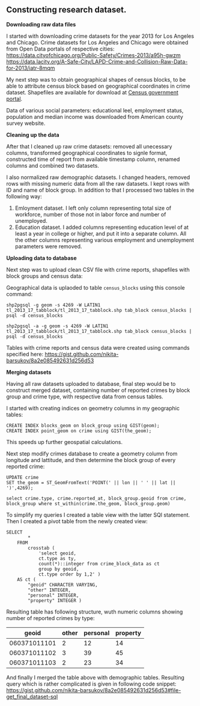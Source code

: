 Constructing research dataset.
------------

**Downloading raw data files**

I started with downloading crime datasets for the year 2013 for Los Angeles and Chicago. Crime datasets for Los Angeles and Chicago were obtained from Open Data portals of respective cities: 
https://data.cityofchicago.org/Public-Safety/Crimes-2013/a95h-gwzm 
https://data.lacity.org/A-Safe-City/LAPD-Crime-and-Collision-Raw-Data-for-2013/iatr-8mqm

My next step was to obtain geographical shapes of census blocks, to be able to attribute census block based on geographical coordinates in crime dataset. Shapefiles are available for download at [Census government portal](https://www.census.gov/cgi-bin/geo/shapefiles2013/layers.cgi).

Data of various social parameters: educational leel, employment status, population and median income was downloaded from American county survey website.

**Cleaning up the data**

After that I cleaned up raw crime datasets: removed all unecessary columns, transformed geographical coordinates to signle format, constructed time of report from available timestamp column, renamed columns and combined two datasets.

I also normalized raw demographic datasets. I changed headers, removed rows with missing numeric data from all the raw datasets. I kept rows with ID and name of block group. In addition to that I processed two tables in the following way:

1. Emloyment dataset. I left only column representing total size of workforce, number of those not in labor force and number of unemployed.
2. Education dataset. I added columns representing education level of at least a year in college or higher, and put it into a separate column. All the other columns representing various employment and unemployment parameters were removed. 

**Uploading data to database**

Next step was to upload clean CSV file with crime reports, shapefiles with block groups and census data:

Geographical data is uplaoded to table `census_blocks` using this console command: 

```
shp2pgsql -g geom -s 4269 -W LATIN1 tl_2013_17_tabblock/tl_2013_17_tabblock.shp tab_block census_blocks | psql -d census_blocks

shp2pgsql -a -g geom -s 4269 -W LATIN1 tl_2013_17_tabblock/tl_2013_17_tabblock.shp tab_block census_blocks | psql -d census_blocks
```

Tables with crime reports and census data were created using commands specified here: https://gist.github.com/nikita-barsukov/8a2e085492631d256d53

**Merging datasets**

Having all raw datasets uploaded to database, final step would be to construct merged dataset, containing number of reported crimes by block group and crime type, with respective data from census tables. 

I started with creating indices on geometry columns in my geographic tables:
``` 
CREATE INDEX blocks_geom on block_group using GIST(geom);
CREATE INDEX point_geom on crime using GIST(the_geom);
```
This speeds up further geospatial calculations.

Next step modify crimes database to create a geometry column from longitude and lattitude, and then determine the block group of every reported crime: 

```
UPDATE crime
SET the_geom = ST_GeomFromText('POINT(' || lon || ' ' || lat || ')',4269);

select crime.type, crime.reported_at, block_group.geoid from crime, block_group where st_within(crime.the_geom, block_group.geom)
```

To simplify my queries I created a table view with the latter SQl statement. Then I created a pivot table from the newly created view:

```
SELECT
        *
    FROM
        crosstab (
            'select geoid, 
            ct.type as ty, 
            count(*)::integer from crime_block_data as ct 
            group by geoid, 
            ct.type order by 1,2' ) 
    AS ct (
        "geoid" CHARACTER VARYING,
        "other" INTEGER,
        "personal" INTEGER,
        "property" INTEGER )
```
Resulting table has following structure, wuth numeric columns showing number of reported crimes by type:

| geoid|other|personal|property|
|---|---|---|---|
|060371011101   |2   |12   |14   |
|060371011102   |3   |39   |45   |
|060371011103   |2   |23   |34   |


And finally I merged the table above with demographic tables. Resulting query which is rather complicated is given in following code snippet: https://gist.github.com/nikita-barsukov/8a2e085492631d256d53#file-get_final_dataset-sql
